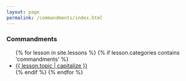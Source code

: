 ```yaml
---
layout: page
permalink: /commandments/index.html
---
```


### Commandments 
<ul>
{% for lesson in site.lessons %}
  {% if lesson.categories contains 'commandments' %}
   <li> <a href="{{ lesson.url  }}">{{ lesson.topic  | capitalize }}</a></li>
  {% endif %}
{% endfor %}
</ul>
